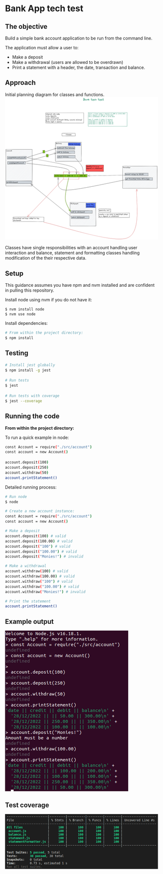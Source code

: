 # Bank App tech test

## The objective

Build a simple bank account application to be run from the command line.

The application must allow a user to:

- Make a deposit
- Make a withdrawal (users are allowed to be overdrawn)
- Print a statement with a header, the date, transaction and balance.

## Approach

Initial planning diagram for classes and functions.
![Planning diagram](https://github.com/AUTOMCAS/bank_tech_test/blob/main/misc/diagram.png?raw=true)

Classes have single responsibilities with an account handling user interaction and balance, statement and formatting classes handling modification of the their respective data.

## Setup

This guidance assumes you have npm and nvm installed and are confident in pulling this repository.

Install node using nvm if you do not have it:

```
$ nvm install node
$ nvm use node
```

Install dependencies:

```bash
# From within the project directory:
$ npm install
```

## Testing

```bash
# Install jest globally
$ npm install -g jest

# Run tests
$ jest

# Run tests with coverage
$ jest --coverage
```

## Running the code

**From within the project directory:**

To run a quick example in node:

```bash
const Account = require("./src/account")
const account = new Account()

account.deposit(100)
account.deposit(250)
account.withdraw(50)
account.printStatement()
```

Detailed running process:

```bash
# Run node
$ node
```

```bash
# Create a new account instance:
const Account = require("./src/account")
const account = new Account()
```

```bash
# Make a deposit
account.deposit(100) # valid
account.deposit(100.00) # valid
account.deposit("100") # valid
account.deposit("100.00") # valid
account.deposit("Monies!") # invalid
```

```bash
# Make a withdrawal
account.withdraw(100) # valid
account.withdraw(100.00) # valid
account.withdraw("100") # valid
account.withdraw("100.00") # valid
account.withdraw("Monies!") # invalid
```

```bash
# Print the statement
account.printStatement()
```

## Example output

![example](https://github.com/AUTOMCAS/bank_tech_test/blob/main/misc/bank-example.png?raw=true)

## Test coverage

![test coverage](https://github.com/AUTOMCAS/bank_tech_test/blob/main/misc/bank-test-coverage.png?raw=true)
